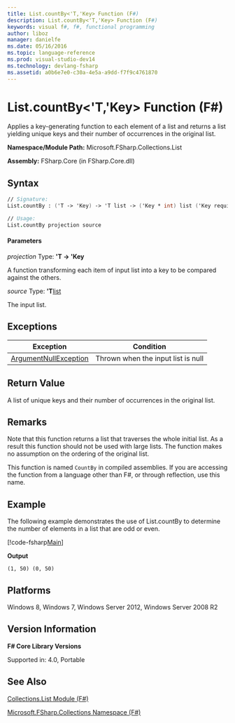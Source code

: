 ```yaml
---
title: List.countBy<'T,'Key> Function (F#)
description: List.countBy<'T,'Key> Function (F#)
keywords: visual f#, f#, functional programming
author: liboz
manager: danielfe
ms.date: 05/16/2016
ms.topic: language-reference
ms.prod: visual-studio-dev14
ms.technology: devlang-fsharp
ms.assetid: a0b6e7e0-c30a-4e5a-a9dd-f7f9c4761870
---
```


# List.countBy<'T,'Key> Function (F#)

Applies a key-generating function to each element of a list and returns a list yielding unique keys and their number of occurrences in the original list.

**Namespace/Module Path:** Microsoft.FSharp.Collections.List

**Assembly:** FSharp.Core (in FSharp.Core.dll)

## Syntax

```fsharp
// Signature:
List.countBy : ('T -> 'Key) -> 'T list -> ('Key * int) list ('Key requires equality)

// Usage:
List.countBy projection source
```

#### Parameters
*projection*
Type: **'T -&gt; 'Key**

A function transforming each item of input list into a key to be compared against the others.

*source*
Type: **'T**[list](https://msdn.microsoft.com/library/c627b668-477b-4409-91ed-06d7f1b3e4a7)

The input list.

## Exceptions
|Exception|Condition|
|----|----|
|[ArgumentNullException](https://msdn.microsoft.com/library/system.argumentnullexception.aspx)|Thrown when the input list is null|

## Return Value

A list of unique keys and their number of occurrences in the original list.

## Remarks
Note that this function returns a list that traverses the whole initial list. As a result this function should not be used with large lists. The function makes no assumption on the ordering of the original list.

This function is named `CountBy` in compiled assemblies. If you are accessing the function from a language other than F#, or through reflection, use this name.

## Example

The following example demonstrates the use of List.countBy to determine the number of elements in a list that are odd or even.

[!code-fsharp[Main](~samples/snippets/fsharp/lists/snippet115.fs)]

**Output**
```
(1, 50) (0, 50)
```

## Platforms
Windows 8, Windows 7, Windows Server 2012, Windows Server 2008 R2


## Version Information
**F# Core Library Versions**

Supported in: 4.0, Portable

## See Also
[Collections.List Module &#40;F&#35;&#41;](Collections.List-Module-%5BFSharp%5D.md)

[Microsoft.FSharp.Collections Namespace &#40;F&#35;&#41;](Microsoft.FSharp.Collections-Namespace-%5BFSharp%5D.md)